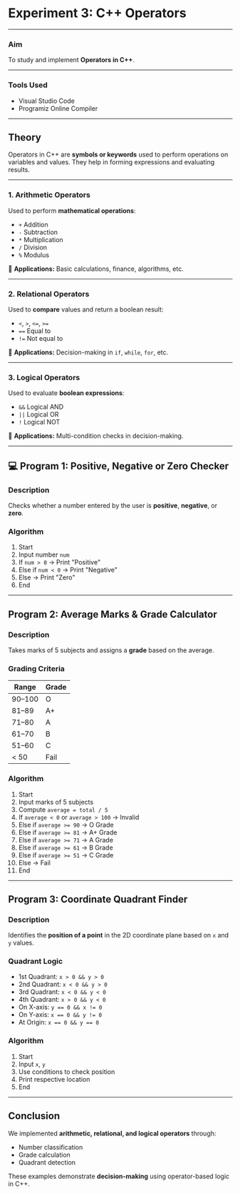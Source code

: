 # **Experiment 3: C++ Operators**

---

### **Aim**

To study and implement **Operators in C++**.

---

### **Tools Used**

* Visual Studio Code
* Programiz Online Compiler

---

## **Theory**

Operators in C++ are **symbols or keywords** used to perform operations on variables and values. They help in forming expressions and evaluating results.

---

### **1. Arithmetic Operators**

Used to perform **mathematical operations**:

* `+` Addition
* `-` Subtraction
* `*` Multiplication
* `/` Division
* `%` Modulus

🔹 **Applications:** Basic calculations, finance, algorithms, etc.

---

### **2. Relational Operators**

Used to **compare** values and return a boolean result:

* `<`, `>`, `<=`, `>=`
* `==` Equal to
* `!=` Not equal to

🔹 **Applications:** Decision-making in `if`, `while`, `for`, etc.

---

### **3. Logical Operators**

Used to evaluate **boolean expressions**:

* `&&` Logical AND
* `||` Logical OR
* `!` Logical NOT

🔹 **Applications:** Multi-condition checks in decision-making.

---

## 💻 **Program 1: Positive, Negative or Zero Checker**

### **Description**

Checks whether a number entered by the user is **positive**, **negative**, or **zero**.

### **Algorithm**

1. Start
2. Input number `num`
3. If `num > 0` → Print "Positive"
4. Else if `num < 0` → Print "Negative"
5. Else → Print "Zero"
6. End

---

## **Program 2: Average Marks & Grade Calculator**

### **Description**

Takes marks of 5 subjects and assigns a **grade** based on the average.

### **Grading Criteria**

| Range  | Grade |
| ------ | ----- |
| 90–100 | O     |
| 81–89  | A+    |
| 71–80  | A     |
| 61–70  | B     |
| 51–60  | C     |
| < 50   | Fail  |

### **Algorithm**

1. Start
2. Input marks of 5 subjects
3. Compute `average = total / 5`
4. If `average < 0` or `average > 100` → Invalid
5. Else if `average >= 90` → O Grade
6. Else if `average >= 81` → A+ Grade
7. Else if `average >= 71` → A Grade
8. Else if `average >= 61` → B Grade
9. Else if `average >= 51` → C Grade
10. Else → Fail
11. End

---

## **Program 3: Coordinate Quadrant Finder**

### **Description**

Identifies the **position of a point** in the 2D coordinate plane based on `x` and `y` values.

### **Quadrant Logic**

* 1st Quadrant: `x > 0 && y > 0`
* 2nd Quadrant: `x < 0 && y > 0`
* 3rd Quadrant: `x < 0 && y < 0`
* 4th Quadrant: `x > 0 && y < 0`
* On X-axis: `y == 0 && x != 0`
* On Y-axis: `x == 0 && y != 0`
* At Origin: `x == 0 && y == 0`

### **Algorithm**

1. Start
2. Input `x`, `y`
3. Use conditions to check position
4. Print respective location
5. End

---

## **Conclusion**

We implemented **arithmetic, relational, and logical operators** through:

* Number classification
* Grade calculation
* Quadrant detection

These examples demonstrate **decision-making** using operator-based logic in C++.

